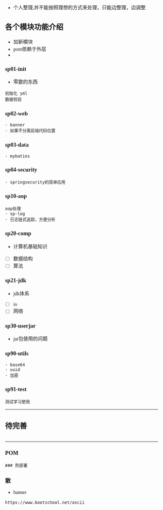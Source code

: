 <font face="Simsun" size=3>

- 个人整理,并不能按照理想的方式来处理，只能边整理，边调整

## 各个模块功能介绍

- 加新模块
- pom依赖于外层
- 

### sp01-init
- 零散的东西
~~~
初始化 yml
数据校验
~~~

### sp02-web

~~~
- banner
- 如果不分离前端代码位置
~~~

### sp03-data

~~~
- mybaties
~~~


### sp04-security

~~~
- springsecurity的简单应用

~~~

### sp10-aop
~~~
aop处理
- sp-log
- 日志链式追踪，方便分析
~~~


### sp20-comp

- 计算机基础知识
- [ ] 数据结构
- [ ] 算法

### sp21-jdk

- jdk体系
- [ ] io
- [ ] 网络

### sp30-userjar

- jar包使用的问题

### sp90-utils

~~~
- base64
- uuid
- 加密
~~~

### sp91-test

~~~
测试学习使用
~~~

---

## 待完善




~~~

~~~





---

### POM
~~~
### 热部署
~~~

### 散

- banner
~~~
https://www.bootschool.net/ascii

~~~

</font>